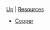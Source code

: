 <!-- Resources wrappings  sidebar.md -->
[Up](/climateeconomics/sos_wrapping/) | [Resources](/climateeconomics/sos_wrapping/sos_wrapping_resources/)

* [Copper](sos_wrapping_copper_resource_v0/documentation/copper_disc)
 